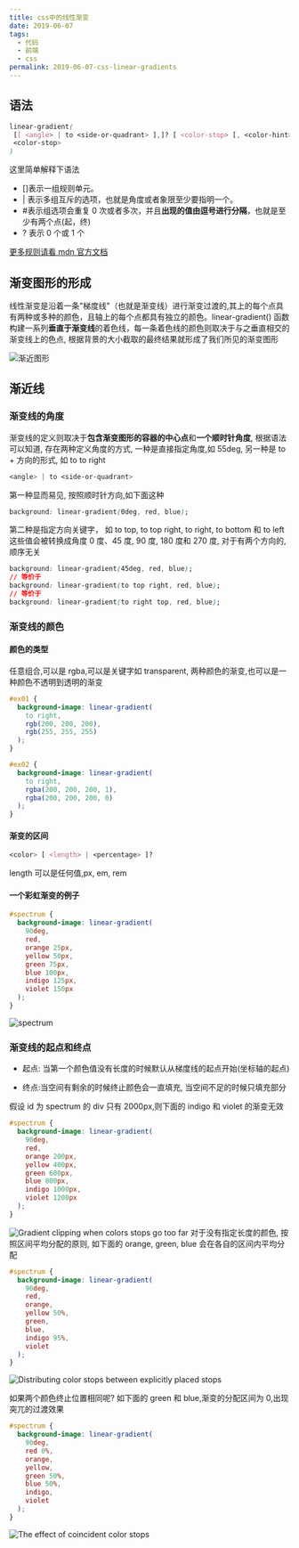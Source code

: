 ```yaml
---
title: css中的线性渐变
date: 2019-06-07
tags:
  - 代码
  - 前端
  - css
permalink: 2019-06-07-css-linear-gradients
---
```


## 语法

```css
linear-gradient(
 [[ <angle> | to <side-or-quadrant> ],]? [ <color-stop> [, <color-hint>]? ]# ,
 <color-stop>
)
```

这里简单解释下语法

- []表示一组规则单元。
- | 表示多组互斥的选项，也就是角度或者象限至少要指明一个。
- #表示组选项会重复 0 次或者多次，并且**出现的值由逗号进行分隔**，也就是至少有两个点(起，终)
- ? 表示 0 个或 1 个

[更多规则请看 mdn 官方文档](https://developer.mozilla.org/en-US/docs/Web/CSS/Value_definition_syntax)

## 渐变图形的形成

线性渐变是沿着一条"梯度线"（也就是渐变线）进行渐变过渡的,其上的每个点具有两种或多种的颜色，且轴上的每个点都具有独立的颜色。linear-gradient() 函数构建一系列**垂直于渐变线**的着色线，每一条着色线的颜色则取决于与之垂直相交的渐变线上的色点, 根据背景的大小截取的最终结果就形成了我们所见的渐变图形

![渐近图形](http://blog.chenxiaoyao.cn/image/2019-06-07-linear-gradient/The%20calculation%20of%20color%20along%20the%20gradient%20line.png)

## 渐近线

### 渐变线的角度

渐变线的定义则取决于**包含渐变图形的容器的中心点**和**一个顺时针角度**, 根据语法可以知道, 存在两种定义角度的方式, 一种是直接指定角度,如 55deg, 另一种是 to + 方向的形式, 如 to to right

```css
<angle> | to <side-or-quadrant>
```

第一种显而易见, 按照顺时针方向,如下面这种

```css
background: linear-gradient(0deg, red, blue);
```

第二种是指定方向关键字， 如 to top, to top right, to right, to bottom 和 to left 这些值会被转换成角度 0 度、45 度, 90 度, 180 度和 270 度, 对于有两个方向的, 顺序无关

```css
background: linear-gradient(45deg, red, blue);
// 等价于
background: linear-gradient(to top right, red, blue);
// 等价于
background: linear-gradient(to right top, red, blue);
```

### 渐变线的颜色

#### 颜色的类型

任意组合,可以是 rgba,可以是关键字如 transparent, 两种颜色的渐变,也可以是一种颜色不透明到透明的渐变

```css
#ex01 {
  background-image: linear-gradient(
    to right,
    rgb(200, 200, 200),
    rgb(255, 255, 255)
  );
}

#ex02 {
  background-image: linear-gradient(
    to right,
    rgba(200, 200, 200, 1),
    rgba(200, 200, 200, 0)
  );
}
```

#### 渐变的区间

```css
<color> [ <length> | <percentage> ]?
```

length 可以是任何值,px, em, rem

#### 一个彩虹渐变的例子

```css
#spectrum {
  background-image: linear-gradient(
    90deg,
    red,
    orange 25px,
    yellow 50px,
    green 75px,
    blue 100px,
    indigo 125px,
    violet 150px
  );
}
```

![spectrum](http://blog.chenxiaoyao.cn/image/2019-06-07-linear-gradient/spectrum.png)

### 渐变线的起点和终点

- 起点: 当第一个颜色值没有长度的时候默认从梯度线的起点开始(坐标轴的起点)

- 终点:当空间有剩余的时候终止颜色会一直填充, 当空间不足的时候只填充部分

假设 id 为 spectrum 的 div 只有 2000px,则下面的 indigo 和 violet 的渐变无效

```css
#spectrum {
  background-image: linear-gradient(
    90deg,
    red,
    orange 200px,
    yellow 400px,
    green 600px,
    blue 800px,
    indigo 1000px,
    violet 1200px
  );
}
```

![Gradient clipping when colors stops go too far](http://blog.chenxiaoyao.cn/image/2019-06-07-linear-gradient/Gradient%20clipping%20when%20colors%20stops%20go%20too%20far.png)
对于没有指定长度的颜色, 按照区间平均分配的原则, 如下面的 orange, green, blue 会在各自的区间内平均分配

```css
#spectrum {
  background-image: linear-gradient(
    90deg,
    red,
    orange,
    yellow 50%,
    green,
    blue,
    indigo 95%,
    violet
  );
}
```

![ Distributing color stops between explicitly placed stops](http://blog.chenxiaoyao.cn/Distributing%20color%20stops%20between%20explicitly%20placed%20stops.png)

如果两个颜色终止位置相同呢? 如下面的 green 和 blue,渐变的分配区间为 0,出现突兀的过渡效果

```css
#spectrum {
  background-image: linear-gradient(
    90deg,
    red 0%,
    orange,
    yellow,
    green 50%,
    blue 50%,
    indigo,
    violet
  );
}
```

![ The effect of coincident color stops](http://blog.chenxiaoyao.cn/image/2019-06-07-linear-gradient/The%20effect%20of%20coincident%20color%20stops.png)
